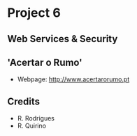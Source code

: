 # Project 6

## Web Services & Security

## 'Acertar o Rumo'

* Webpage: <http://www.acertarorumo.pt>

## Credits
* R. Rodrigues
* R. Quirino
